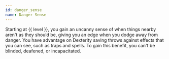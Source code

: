 ```yaml
---
id: danger_sense
name: Danger Sense
---
```

Starting at {{ level }}, you gain an uncanny sense of when things nearby aren't as they should be, giving you an edge when you dodge away from danger. 
You have advantage on Dexterity saving throws against effects that you can see, such as traps and spells. To gain this 
benefit, you can't be blinded, deafened, or incapacitated.
